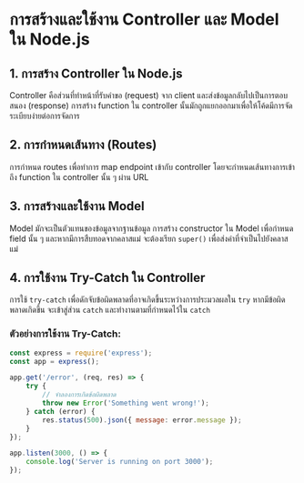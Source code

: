 
# การสร้างและใช้งาน Controller และ Model ใน Node.js

## 1. การสร้าง Controller ใน Node.js
Controller คือส่วนที่ทำหน้าที่รับคำขอ (request) จาก client และส่งข้อมูลกลับไปเป็นการตอบสนอง (response) การสร้าง function ใน controller นั้นมักถูกแยกออกมาเพื่อให้โค้ดมีการจัดระเบียบง่ายต่อการจัดการ


## 2. การกำหนดเส้นทาง (Routes)
การกำหนด routes เพื่อทำการ map endpoint เข้ากับ controller โดยจะกำหนดเส้นทางการเข้าถึง function ใน controller นั้น ๆ ผ่าน URL

## 3. การสร้างและใช้งาน Model
Model มักจะเป็นตัวแทนของข้อมูลจากฐานข้อมูล การสร้าง constructor ใน Model เพื่อกำหนด field นั้น ๆ และหากมีการสืบทอดจากคลาสแม่ จะต้องเรียก `super()` เพื่อส่งค่าที่จำเป็นไปยังคลาสแม่


## 4. การใช้งาน Try-Catch ใน Controller
การใช้ `try-catch` เพื่อดักจับข้อผิดพลาดที่อาจเกิดขึ้นระหว่างการประมวลผลใน `try` หากมีข้อผิดพลาดเกิดขึ้น จะเข้าสู่ส่วน `catch` และทำงานตามที่กำหนดไว้ใน `catch`

### ตัวอย่างการใช้งาน Try-Catch:
```js
const express = require('express');
const app = express();

app.get('/error', (req, res) => {
    try {
        // จำลองการเกิดข้อผิดพลาด
        throw new Error('Something went wrong!');
    } catch (error) {
        res.status(500).json({ message: error.message });
    }
});

app.listen(3000, () => {
    console.log('Server is running on port 3000');
});
```
